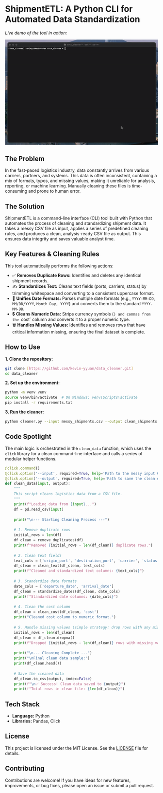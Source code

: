 # ShipmentETL: A Python CLI for Automated Data Standardization

_Live demo of the tool in action:_

![Terminal Demo GIF](demo.gif)

## The Problem

In the fast-paced logistics industry, data constantly arrives from various carriers, partners, and systems. This data is often inconsistent, containing a mix of formats, typos, and missing values, making it unreliable for analysis, reporting, or machine learning. Manually cleaning these files is time-consuming and prone to human error.

## The Solution

ShipmentETL is a command-line interface (CLI) tool built with Python that automates the process of cleaning and standardizing shipment data. It takes a messy CSV file as input, applies a series of predefined cleaning rules, and produces a clean, analysis-ready CSV file as output. This ensures data integrity and saves valuable analyst time.

## Key Features & Cleaning Rules

This tool automatically performs the following actions:

- ✅ **Removes Duplicate Rows:** Identifies and deletes any identical shipment records.
- ✍️ **Standardizes Text:** Cleans text fields (ports, carriers, status) by trimming whitespace and converting to a consistent uppercase format.
- 📅 **Unifies Date Formats:** Parses multiple date formats (e.g., `YYYY-MM-DD`, `MM/DD/YYYY`, `Month Day, YYYY`) and converts them to the standard `YYYY-MM-DD`.
- 💲 **Cleans Numeric Data:** Strips currency symbols (`) and commas from the `cost` column and converts it to a proper numeric type.
- 🗑️ **Handles Missing Values:** Identifies and removes rows that have critical information missing, ensuring the final dataset is complete.

## How to Use

**1. Clone the repository:**

```bash
git clone [https://github.com/kevin-yyuan/data_cleaner.git]
cd data_cleaner
```

**2. Set up the environment:**

```bash
python -m venv venv
source venv/bin/activate  # On Windows: venv\Scripts\activate
pip install -r requirements.txt
```

**3. Run the cleaner:**

```bash
python cleaner.py --input messy_shipments.csv --output clean_shipments.csv
```

## Code Spotlight

The main logic is orchestrated in the `clean_data` function, which uses the `click` library for a clean command-line interface and calls a series of modular helper functions.

```python
@click.command()
@click.option('--input', required=True, help='Path to the messy input CSV file.')
@click.option('--output', required=True, help='Path to save the clean output CSV file.')
def clean_data(input, output):
    """
    This script cleans logistics data from a CSV file.
    """
    print(f"Loading data from {input}...")
    df = pd.read_csv(input)

    print("\n--- Starting Cleaning Process ---")

    # 1. Remove duplicate rows
    initial_rows = len(df)
    df_clean = remove_duplicates(df)
    print(f"Removed {initial_rows - len(df_clean)} duplicate rows.")

    # 2. Clean text fields
    text_cols = ['origin_port', 'destination_port', 'carrier', 'status']
    df_clean = clean_text(df_clean, text_cols)
    print(f"Cleaned and standardized text columns: {text_cols}")

    # 3. Standardize date formats
    date_cols = ['departure_date', 'arrival_date']
    df_clean = standardize_dates(df_clean, date_cols)
    print(f"Standardized date columns: {date_cols}")

    # 4. Clean the cost column
    df_clean = clean_cost(df_clean, 'cost')
    print("Cleaned cost column to numeric format.")

    # 5. Handle missing values (simple strategy: drop rows with any missing data)
    initial_rows = len(df_clean)
    df_clean = df_clean.dropna()
    print(f"Dropped {initial_rows - len(df_clean)} rows with missing values.")

    print("\n--- Cleaning Complete ---")
    print("\nFinal clean data sample:")
    print(df_clean.head())

    # Save the cleaned data
    df_clean.to_csv(output, index=False)
    print(f"\n✅ Success! Clean data saved to {output}")
    print(f"Total rows in clean file: {len(df_clean)}")
```

## Tech Stack

- **Language:** Python
- **Libraries:** Pandas, Click

## License

This project is licensed under the MIT License. See the [LICENSE](LICENSE) file for details.

## Contributing

Contributions are welcome! If you have ideas for new features, improvements, or bug fixes, please open an issue or submit a pull request.
